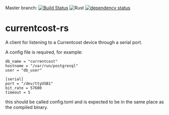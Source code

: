 Master branch: [![Build Status](https://travis-ci.org/tolien/currentcost-rs.svg?branch=master)](https://travis-ci.org/tolien/currentcost-rs) 
![Rust](https://github.com/tolien/currentcost-rs/workflows/Rust/badge.svg)
[![dependency status](https://deps.rs/repo/github/tolien/currentcost-rs/status.svg)](https://deps.rs/repo/github/tolien/currentcost-rs)  

# currentcost-rs

A client for listening to a Currentcost device through a serial port.

A config file is required, for example:
```[database]
db_name = "currentcost"
hostname = "/var/run/postgresql"
user = "db_user"

[serial]
port = "/dev/ttyUSB1"
bit_rate = 57600
timeout = 5

``` 
this should be called config.toml and is expected to be in the same place as the compiled binary.
